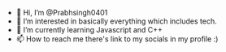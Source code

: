 - 👋 Hi, I’m @Prabhsingh0401
- 👀 I’m interested in basically everything which includes tech.
- 🌱 I’m currently learning Javascript and C++
- 📫 How to reach me there's link to my socials in my profile :)

<!---
Prabhsingh0401/Prabhsingh0401 is a ✨ special ✨ repository because its `README.md` (this file) appears on your GitHub profile.
You can click the Preview link to take a look at your changes.
--->
